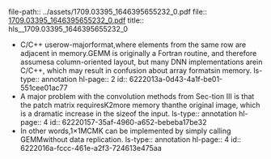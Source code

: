 file-path:: ../assets/1709.03395_1646395655232_0.pdf
file:: [1709.03395_1646395655232_0.pdf](../assets/1709.03395_1646395655232_0.pdf)
title:: hls__1709.03395_1646395655232_0
- C/C++ userow-majorformat,where  elements  from  the  same  row  are  adjacent  in  memory.GEMM is originally a Fortran routine, and therefore assumesa column-oriented layout, but many DNN implementations arein C/C++, which may result in confusion about array formatsin memory. 
  ls-type:: annotation
  hl-page:: 2
  id:: 6222013a-0d43-4a1f-be01-551cee01ac77
- A major problem with the convolution methods from Sec-tion III is that the patch matrix requiresK2more memory thanthe  original  image,  which  is  a  dramatic  increase  in  the  sizeof  the  input.
  ls-type:: annotation
  hl-page:: 4
  id:: 62220157-35af-4960-a652-bebeba17be32
- In  other  words,1×1MCMK can be implemented by simply calling GEMMwithout data replication.
  ls-type:: annotation
  hl-page:: 4
  id:: 6222016a-fccc-461e-a2f3-724613e475aa